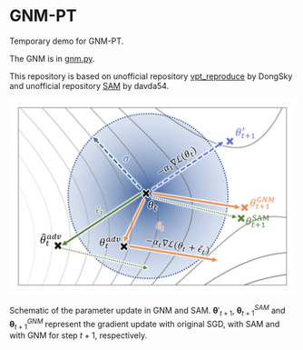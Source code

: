 # GNM-PT
Temporary demo for GNM-PT.

The GNM is in [gnm.py](https://github.com/Keke921/RSAM-PT/blob/main/gnm.py). 

This repository is based on unofficial repository [vpt_reproduce](https://github.com/DongSky/vpt_reproduce) by DongSky and unofficial repository [SAM](https://github.com/davda54/sam) by davda54.

![](sketch-sam_vs_gnm.png)

Schematic of the parameter update in GNM and SAM. $\boldsymbol{\theta}'_{t+1}$, $\boldsymbol{\theta}^{SAM}_{t+1}$ and $\boldsymbol{\theta}^{GNM}_{t+1}$ represent the gradient update with original SGD, with SAM and with GNM for step $t+1$, respectively.
